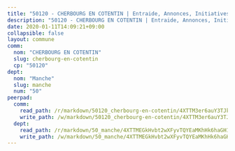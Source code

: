 ```yaml
---
title: "50120 - CHERBOURG EN COTENTIN | Entraide, Annonces, Initiatives"
description: "50120 - CHERBOURG EN COTENTIN | Entraide, Annonces, Initiatives"
date: 2020-01-11T14:09:21+09:00
collapsible: false
layout: commune
comm:
  nom: "CHERBOURG EN COTENTIN"
  slug: cherbourg-en-cotentin
  cp: "50120"
dept:
  nom: "Manche"
  slug: manche
  num: "50"
peerpad:
  comm:
    read_path: /r/markdown/50120_cherbourg-en-cotentin/4XTTM3er6auY3TJkTdQKdwBZVedzDyayw1hDkZuUZZeBt5Cy4
    write_path: /w/markdown/50120_cherbourg-en-cotentin/4XTTM3er6auY3TJkTdQKdwBZVedzDyayw1hDkZuUZZeBt5Cy4-K3TgUFwc3DJi8A4mS8haFRRvmKYoMiH1hdPgAvZhzxqtNbF5FJMZRHVuH72azHjzkN5G1eKNSVEGQJATFFZjQrQPr1uGyKR6cMG6EJ1vNvoxgG26sWHXKH5JtN3fbqS4gSgcisNE
  dept:
    read_path: /r/markdown/50_manche/4XTTMEGkHvbt2wXFyvTQYEaMKhHk6haGH1SzsRNevKgBDTuXr
    write_path: /w/markdown/50_manche/4XTTMEGkHvbt2wXFyvTQYEaMKhHk6haGH1SzsRNevKgBDTuXr-K3TgUSx1rwmRRLqHcTLLdo4dVfTRKvf94KKagmUFPevWSp2f9nuc6fJF25TtLArzK8teuQ5TvuAMqW38N2MYgT18hBoXtjmKX9WuSn2vkujmSJPp3gF4gsuMmfEM8Th4Ap94heFE
---
```


